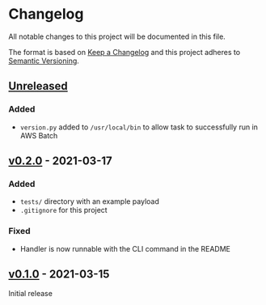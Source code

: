 # Changelog
All notable changes to this project will be documented in this file.

The format is based on [Keep a Changelog](http://keepachangelog.com/en/1.0.0/)
and this project adheres to [Semantic Versioning](http://semver.org/spec/v2.0.0.html).

## [Unreleased]

### Added
- `version.py` added to `/usr/local/bin` to allow task to successfully run in AWS Batch

## [v0.2.0] - 2021-03-17

### Added
- `tests/` directory with an example payload
- `.gitignore` for this project

### Fixed
- Handler is now runnable with the CLI command in the README

## [v0.1.0] - 2021-03-15

Initial release

[Unreleased]: https://github.com/cirrus-geo/cirrus-task-template/compare/v0.2.0...main
[v0.2.0]: https://github.com/cirrus-geo/cirrus-task-template/compare/v0.1.0...v0.2.0
[v0.1.0]: https://github.com/cirrus-geo/cirrus-task-template/tree/v0.1.0
